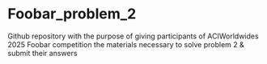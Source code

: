 # Foobar_problem_2
Github repository with the purpose of giving participants of ACIWorldwides 2025 Foobar competition the materials necessary to solve problem 2 &amp; submit their answers
